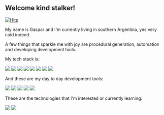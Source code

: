 ## Welcome kind stalker!

[![Hits](https://hits.seeyoufarm.com/api/count/incr/badge.svg?url=https%3A%2F%2Fgithub.com%2FTilation%2FTilation&count_bg=%2379C83D&title_bg=%23555555&icon=github.svg&icon_color=%23E7E7E7&title=Stalked&edge_flat=false)](https://hits.seeyoufarm.com)

My name is Gaspar and I'm currently living in southern Argentina, yes very cold indeed.

A few things that sparkle me with joy are procedural generation, automation and developing development tools.

My tech stack is:

![](https://img.shields.io/badge/C%23-blueviolet?style=for-the-badge&logo=c-sharp&logoColor=white)
![](https://img.shields.io/badge/.NET_Framework-blueviolet?style=for-the-badge&logo=.net&logoColor=white)
![](https://img.shields.io/badge/Unity-000000?style=for-the-badge&logo=unity&logoColor=white)
![](https://img.shields.io/badge/Markdown-000000?style=flat-square&logo=markdown&logoColor=white)
![](https://img.shields.io/badge/C%2B%2B-00599C?style=flat-square&logo=c%2B%2B&logoColor=white)
![](https://img.shields.io/badge/C-00599C?style=flat-square&logo=c&logoColor=white)
![](https://img.shields.io/badge/Ruby-CC342D?style=flat-square&logo=ruby&logoColor=white)
![](https://img.shields.io/badge/Python-3776AB?style=flat-square&logo=python&logoColor=white)

And these are my day to day development tools:

![](https://img.shields.io/badge/GitHub-100000?style=for-the-badge&logo=github&logoColor=white)
![](https://img.shields.io/badge/Visual_Studio-5C2D91?style=for-the-badge&logo=visual%20studio&logoColor=white)
![](https://img.shields.io/badge/replit-667881?style=for-the-badge&logo=replit&logoColor=white)
![](https://img.shields.io/badge/Azure_Pipelines-0089D6?style=for-the-badge&logo=azure-pipelines&logoColor=white)
![](https://img.shields.io/badge/Trello-0052CC?style=for-the-badge&logo=trello&logoColor=white)

These are the technologies that I'm interested or currently learning:

![](https://img.shields.io/badge/Blazor-blueviolet?style=for-the-badge&logo=BLAZOR&logoColor=white)
![](https://img.shields.io/badge/Docker-0052CC?style=for-the-badge&logo=docker&logoColor=white)


<!---
Tilation/Tilation is a ✨ special ✨ repository because its `README.md` (this file) appears on your GitHub profile.
You can click the Preview link to take a look at your changes.
--->
